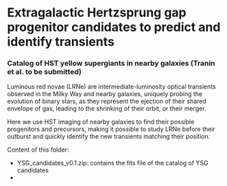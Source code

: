 # Extragalactic Hertzsprung gap progenitor candidates to predict and identify transients

### Catalog of HST yellow supergiants in nearby galaxies (Tranin et al. to be submitted)

Luminous red novae (LRNe) are intermediate-luminosity optical transients observed in the Milky Way and nearby galaxies, uniquely probing the evolution of binary stars, as they represent the ejection of their shared envelope of gas, leading to the shrinking of their orbit, or their merger. 

Here we use HST imaging of nearby galaxies to find their possible progenitors and precursors, making it possible to study LRNe before their outburst and quickly identify the new transients matching their position.

Content of this folder:
* YSG_candidates_v0.1.zip: contains the fits file of the catalog of YSG candidates
* 

